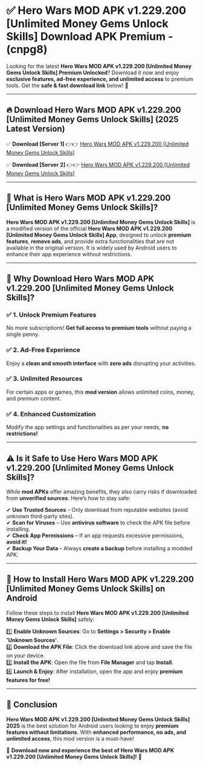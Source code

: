 
# ✅ Hero Wars MOD APK v1.229.200 [Unlimited Money Gems Unlock Skills] Download APK Premium -  (cnpg8) 

Looking for the latest **Hero Wars MOD APK v1.229.200 [Unlimited Money Gems Unlock Skills] Premium Unlocked**? Download it now and enjoy **exclusive features, ad-free experience, and unlimited access** to premium tools. Get the **safe & fast download link** below! 🚀

---

## 🔥 Download Hero Wars MOD APK v1.229.200 [Unlimited Money Gems Unlock Skills] (2025 Latest Version)

✅ **Download [Server 1]** 👉👉 [Hero Wars MOD APK v1.229.200 [Unlimited Money Gems Unlock Skills] ](https://apkcomod.com?title=Hero_Wars_MOD_APK_v1.229.200_[Unlimited_Money_Gems_Unlock_Skills])  

✅ **Download [Server 2]** 👉👉 [Hero Wars MOD APK v1.229.200 [Unlimited Money Gems Unlock Skills] ](https://apkcomod.com?title=Hero_Wars_MOD_APK_v1.229.200_[Unlimited_Money_Gems_Unlock_Skills])  


---

## 📌 What is Hero Wars MOD APK v1.229.200 [Unlimited Money Gems Unlock Skills]?

**Hero Wars MOD APK v1.229.200 [Unlimited Money Gems Unlock Skills]** is a modified version of the official **Hero Wars MOD APK v1.229.200 [Unlimited Money Gems Unlock Skills] App**, designed to unlock **premium features**, **remove ads**, and provide extra functionalities that are not available in the original version. It is widely used by Android users to enhance their app experience without restrictions.

---

## 🌟 Why Download Hero Wars MOD APK v1.229.200 [Unlimited Money Gems Unlock Skills]?

### ✅ 1. Unlock Premium Features
No more subscriptions! **Get full access to premium tools** without paying a single penny.

### ✅ 2. Ad-Free Experience
Enjoy a **clean and smooth interface** with **zero ads** disrupting your activities.

### ✅ 3. Unlimited Resources
For certain apps or games, this **mod version** allows unlimited coins, money, and premium content.

### ✅ 4. Enhanced Customization
Modify the app settings and functionalities as per your needs, **no restrictions!**

---

## ⚠️ Is it Safe to Use Hero Wars MOD APK v1.229.200 [Unlimited Money Gems Unlock Skills]?

While **mod APKs** offer amazing benefits, they also carry risks if downloaded from **unverified sources**. Here’s how to stay safe:

✔ **Use Trusted Sources** – Only download from reputable websites (avoid unknown third-party sites).  
✔ **Scan for Viruses** – Use **antivirus software** to check the APK file before installing.  
✔ **Check App Permissions** – If an app requests excessive permissions, **avoid it!**  
✔ **Backup Your Data** – Always **create a backup** before installing a modded APK.

---

## 📲 How to Install Hero Wars MOD APK v1.229.200 [Unlimited Money Gems Unlock Skills] on Android

Follow these steps to install **Hero Wars MOD APK v1.229.200 [Unlimited Money Gems Unlock Skills]** safely:

1️⃣ **Enable Unknown Sources**: Go to **Settings > Security > Enable 'Unknown Sources'**.  
2️⃣ **Download the APK File**: Click the download link above and save the file on your device.  
3️⃣ **Install the APK**: Open the file from **File Manager** and tap **Install**.  
4️⃣ **Launch & Enjoy**: After installation, open the app and enjoy **premium features for free!**

---

## 🚀 Conclusion

**Hero Wars MOD APK v1.229.200 [Unlimited Money Gems Unlock Skills] 2025** is the best solution for Android users looking to enjoy **premium features without limitations**. With **enhanced performance, no ads, and unlimited access**, this mod version is a must-have!

🔻 **Download now and experience the best of Hero Wars MOD APK v1.229.200 [Unlimited Money Gems Unlock Skills]!** 🔻

